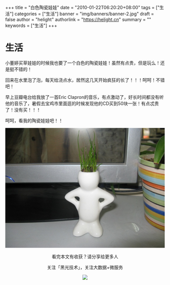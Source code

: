 +++
title = "白色陶瓷娃娃"
date = "2010-01-22T06:20:20+08:00"
tags = ["生活"]
categories = ["生活"]
banner = "img/banners/banner-2.jpg"
draft = false
author = "helight"
authorlink = "https://helight.cn"
summary = ""
keywords = ["生活"]
+++

# 生活
小董婷买草娃娃的时候我也要了一个白色的陶瓷娃娃！虽然有点贵，但是玩么！还是挺不错的！

回来在水里泡了泡，每天给浇点水，居然这几天开始疯狂的长了！！！呵呵！不错吧！

早上豆瓣电台给我放了一首Eric Clapron的音乐，有点激动了，好长时间都没有听他的音乐了，暑假去宝鸡市里面逛的时候发现他的CD买到50块一张！有点忒贵了！没有买！！！

呵呵，看我的陶瓷娃娃吧！！

![](../../imgs/2010/01/p384100200.jpg)


<center>
看完本文有收获？请分享给更多人<br>

关注「黑光技术」，关注大数据+微服务<br>

![](/img/qrcode_helight_tech.jpg)
</center>
